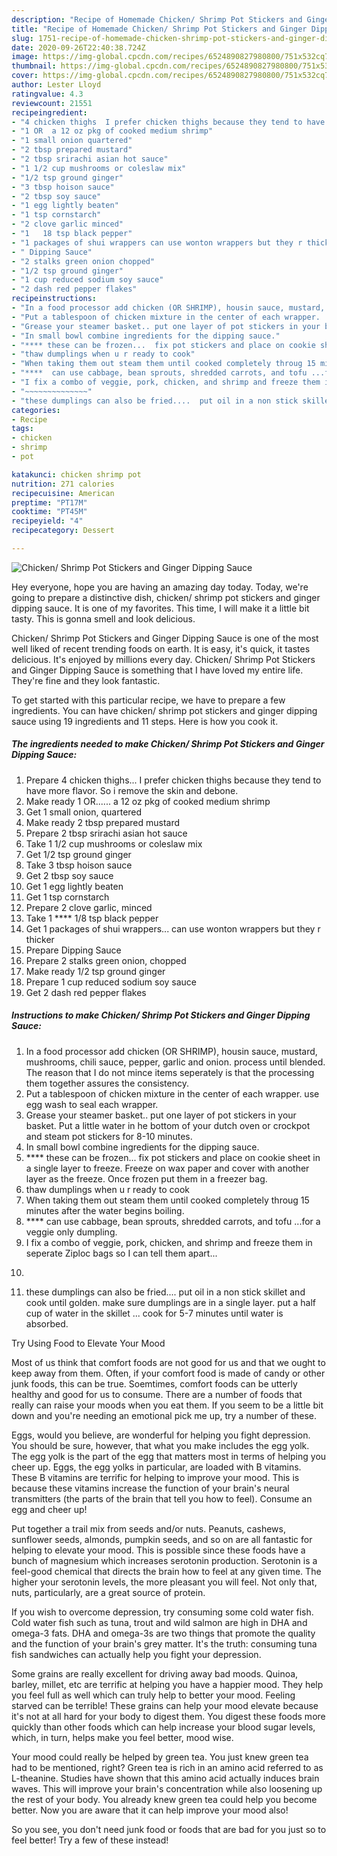 ```yaml
---
description: "Recipe of Homemade Chicken/ Shrimp Pot Stickers and Ginger Dipping Sauce"
title: "Recipe of Homemade Chicken/ Shrimp Pot Stickers and Ginger Dipping Sauce"
slug: 1751-recipe-of-homemade-chicken-shrimp-pot-stickers-and-ginger-dipping-sauce
date: 2020-09-26T22:40:38.724Z
image: https://img-global.cpcdn.com/recipes/6524890827980800/751x532cq70/chicken-shrimp-pot-stickers-and-ginger-dipping-sauce-recipe-main-photo.jpg
thumbnail: https://img-global.cpcdn.com/recipes/6524890827980800/751x532cq70/chicken-shrimp-pot-stickers-and-ginger-dipping-sauce-recipe-main-photo.jpg
cover: https://img-global.cpcdn.com/recipes/6524890827980800/751x532cq70/chicken-shrimp-pot-stickers-and-ginger-dipping-sauce-recipe-main-photo.jpg
author: Lester Lloyd
ratingvalue: 4.3
reviewcount: 21551
recipeingredient:
- "4 chicken thighs  I prefer chicken thighs because they tend to have more flavor So i remove the skin and debone"
- "1 OR  a 12 oz pkg of cooked medium shrimp"
- "1 small onion quartered"
- "2 tbsp prepared mustard"
- "2 tbsp srirachi asian hot sauce"
- "1 1/2 cup mushrooms or coleslaw mix"
- "1/2 tsp ground ginger"
- "3 tbsp hoison sauce"
- "2 tbsp soy sauce"
- "1 egg lightly beaten"
- "1 tsp cornstarch"
- "2 clove garlic minced"
- "1   18 tsp black pepper"
- "1 packages of shui wrappers can use wonton wrappers but they r thicker"
- " Dipping Sauce"
- "2 stalks green onion chopped"
- "1/2 tsp ground ginger"
- "1 cup reduced sodium soy sauce"
- "2 dash red pepper flakes"
recipeinstructions:
- "In a food processor add chicken (OR SHRIMP), housin sauce, mustard, mushrooms, chili sauce, pepper, garlic and onion.  process until blended.  The reason that I do not mince items seperately is that the processing them together assures the consistency."
- "Put a tablespoon of chicken mixture in the center of each wrapper.  use egg wash to seal each wrapper."
- "Grease your steamer basket.. put one layer of pot stickers in your basket.  Put a little water in he bottom of your dutch oven or crockpot and steam pot stickers for 8-10 minutes."
- "In small bowl combine ingredients for the dipping sauce."
- "**** these can be frozen...  fix pot stickers and place on cookie sheet in a single layer to freeze.  Freeze on wax paper and cover with another layer as the freeze. Once frozen put them in a freezer bag."
- "thaw dumplings when u r ready to cook"
- "When taking them out steam them until cooked completely throug 15 minutes after the water begins boiling."
- "****  can use cabbage, bean sprouts, shredded carrots, and tofu ...for a veggie only dumpling."
- "I fix a combo of veggie, pork, chicken, and shrimp and freeze them in seperate Ziploc bags so I can tell them apart..."
- "~~~~~~~~~~~~~~"
- "these dumplings can also be fried....  put oil in a non stick skillet and cook until golden. make sure dumplings are in a single layer. put a half cup of water in the skillet ... cook for 5-7 minutes until water is absorbed."
categories:
- Recipe
tags:
- chicken
- shrimp
- pot

katakunci: chicken shrimp pot 
nutrition: 271 calories
recipecuisine: American
preptime: "PT17M"
cooktime: "PT45M"
recipeyield: "4"
recipecategory: Dessert

---
```



![Chicken/ Shrimp Pot Stickers and Ginger Dipping Sauce](https://img-global.cpcdn.com/recipes/6524890827980800/751x532cq70/chicken-shrimp-pot-stickers-and-ginger-dipping-sauce-recipe-main-photo.jpg)

Hey everyone, hope you are having an amazing day today. Today, we're going to prepare a distinctive dish, chicken/ shrimp pot stickers and ginger dipping sauce. It is one of my favorites. This time, I will make it a little bit tasty. This is gonna smell and look delicious.

Chicken/ Shrimp Pot Stickers and Ginger Dipping Sauce is one of the most well liked of recent trending foods on earth. It is easy, it's quick, it tastes delicious. It's enjoyed by millions every day. Chicken/ Shrimp Pot Stickers and Ginger Dipping Sauce is something that I have loved my entire life. They're fine and they look fantastic.




To get started with this particular recipe, we have to prepare a few ingredients. You can have chicken/ shrimp pot stickers and ginger dipping sauce using 19 ingredients and 11 steps. Here is how you cook it.

<!--inarticleads1-->

##### The ingredients needed to make Chicken/ Shrimp Pot Stickers and Ginger Dipping Sauce:

1. Prepare 4 chicken thighs...  I prefer chicken thighs because they tend to have more flavor. So i remove the skin and debone.
1. Make ready 1 OR......  a 12 oz pkg of cooked medium shrimp
1. Get 1 small onion, quartered
1. Make ready 2 tbsp prepared mustard
1. Prepare 2 tbsp srirachi asian hot sauce
1. Take 1 1/2 cup mushrooms or coleslaw mix
1. Get 1/2 tsp ground ginger
1. Take 3 tbsp hoison sauce
1. Get 2 tbsp soy sauce
1. Get 1 egg lightly beaten
1. Get 1 tsp cornstarch
1. Prepare 2 clove garlic, minced
1. Take 1 ****  1/8 tsp black pepper
1. Get 1 packages of shui wrappers... can use wonton wrappers but they r thicker
1. Prepare  Dipping Sauce
1. Prepare 2 stalks green onion, chopped
1. Make ready 1/2 tsp ground ginger
1. Prepare 1 cup reduced sodium soy sauce
1. Get 2 dash red pepper flakes




<!--inarticleads2-->

##### Instructions to make Chicken/ Shrimp Pot Stickers and Ginger Dipping Sauce:

1. In a food processor add chicken (OR SHRIMP), housin sauce, mustard, mushrooms, chili sauce, pepper, garlic and onion.  process until blended.  The reason that I do not mince items seperately is that the processing them together assures the consistency.
1. Put a tablespoon of chicken mixture in the center of each wrapper.  use egg wash to seal each wrapper.
1. Grease your steamer basket.. put one layer of pot stickers in your basket.  Put a little water in he bottom of your dutch oven or crockpot and steam pot stickers for 8-10 minutes.
1. In small bowl combine ingredients for the dipping sauce.
1. **** these can be frozen...  fix pot stickers and place on cookie sheet in a single layer to freeze.  Freeze on wax paper and cover with another layer as the freeze. Once frozen put them in a freezer bag.
1. thaw dumplings when u r ready to cook
1. When taking them out steam them until cooked completely throug 15 minutes after the water begins boiling.
1. ****  can use cabbage, bean sprouts, shredded carrots, and tofu ...for a veggie only dumpling.
1. I fix a combo of veggie, pork, chicken, and shrimp and freeze them in seperate Ziploc bags so I can tell them apart...
1. ~~~~~~~~~~~~~~
1. these dumplings can also be fried....  put oil in a non stick skillet and cook until golden. make sure dumplings are in a single layer. put a half cup of water in the skillet ... cook for 5-7 minutes until water is absorbed.




Try Using Food to Elevate Your Mood


Most of us think that comfort foods are not good for us and that we ought to keep away from them. Often, if your comfort food is made of candy or other junk foods, this can be true. Soemtimes, comfort foods can be utterly healthy and good for us to consume. There are a number of foods that really can raise your moods when you eat them. If you seem to be a little bit down and you're needing an emotional pick me up, try a number of these.

Eggs, would you believe, are wonderful for helping you fight depression. You should be sure, however, that what you make includes the egg yolk. The egg yolk is the part of the egg that matters most in terms of helping you cheer up. Eggs, the egg yolks in particular, are loaded with B vitamins. These B vitamins are terrific for helping to improve your mood. This is because these vitamins increase the function of your brain's neural transmitters (the parts of the brain that tell you how to feel). Consume an egg and cheer up!

Put together a trail mix from seeds and/or nuts. Peanuts, cashews, sunflower seeds, almonds, pumpkin seeds, and so on are all fantastic for helping to elevate your mood. This is possible since these foods have a bunch of magnesium which increases serotonin production. Serotonin is a feel-good chemical that directs the brain how to feel at any given time. The higher your serotonin levels, the more pleasant you will feel. Not only that, nuts, particularly, are a great source of protein.

If you wish to overcome depression, try consuming some cold water fish. Cold water fish such as tuna, trout and wild salmon are high in DHA and omega-3 fats. DHA and omega-3s are two things that promote the quality and the function of your brain's grey matter. It's the truth: consuming tuna fish sandwiches can actually help you fight your depression. 

Some grains are really excellent for driving away bad moods. Quinoa, barley, millet, etc are terrific at helping you have a happier mood. They help you feel full as well which can truly help to better your mood. Feeling starved can be terrible! These grains can help your mood elevate because it's not at all hard for your body to digest them. You digest these foods more quickly than other foods which can help increase your blood sugar levels, which, in turn, helps make you feel better, mood wise.

Your mood could really be helped by green tea. You just knew green tea had to be mentioned, right? Green tea is rich in an amino acid referred to as L-theanine. Studies have shown that this amino acid actually induces brain waves. This will improve your brain's concentration while also loosening up the rest of your body. You already knew green tea could help you become better. Now you are aware that it can help improve your mood also!

So you see, you don't need junk food or foods that are bad for you just so to feel better! Try a few of these instead!

